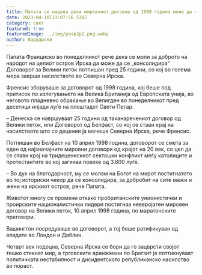 ```yaml
---
title: Папата се надева дека мировниот договор од 1998 година може да се консолидира
date: 2023-04-10T23:07:56.530Z
category: свет
featured: true
featuredImage: ../img/pasp2p2.png.webp
author: Вардарски
---
```


Папата Франциско во понеделникот рече дека се моли за доброто на народот на целиот остров Ирска да може да се „консолидира“ Договорот за Велики петок потпишан пред 25 години, со кој во голема мера заврши насилството во Северна Ирска.

Френсис зборуваше за договорот од 1998 година, кој беше под притисок по излегувањето на Велика Британија од Европската унија, во неговото пладневно обраќање во Велигден во понеделникот пред десетици илјади луѓе на плоштадот Свети Петар.

– Денеска се навршуваат 25 години од таканаречениот договор од Велики петок, или Договорот од Белфаст, со кој се стави крај на насилството што со децении ја мачеше Северна Ирска, рече Френсис.

Потпишан во Белфаст на 10 април 1998 година, договорот се смета за еден од најзначајните мировни договори од крајот на 20 век, со цел да се стави крај на тридеценискиот секташки конфликт меѓу католиците и протестантите во кој загинаа повеќе од 3.600 луѓе.

– Во дух на благодарност, му се молам на Богот на мирот постигнатото во тој историски чекор да се консолидира, за добробит на сите мажи и жени на ирскиот остров, рече Папата.

Животот многу се промени откако пробританските унионистички и проирските националистички лидери постигнаа неверојатен мировен договор на Велики петок, 10 април 1998 година, по маратонските преговори.

Вашингтон посредуваше во договорот, а тој беше ратификуван од владите во Лондон и Даблин.

Четврт век подоцна, Северна Ирска се бори да го зацврсти својот тешко стекнат мир, а трговските аранжмани по Брегзит ја поттикнуваат политичката нестабилност и дисидентското републиканско насилство во пораст.

